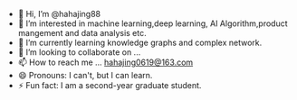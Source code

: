 - 👋 Hi, I’m @hahajing88
- 👀 I’m interested in machine learning,deep learning, AI Algorithm,product mangement and data analysis etc.
- 🌱 I’m currently learning knowledge graphs and complex network.
- 💞️ I’m looking to collaborate on ...
- 📫 How to reach me ...
hahajing0619@163.com
- 😄 Pronouns: I can't, but I can learn.
- ⚡ Fun fact: I am a second-year graduate student. 

<!---
hahajing88/hahajing88 is a ✨ special ✨ repository because its `README.md` (this file) appears on your GitHub profile.
You can click the Preview link to take a look at your changes.
--->
